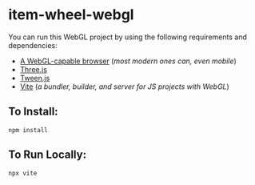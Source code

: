 # item-wheel-webgl
You can run this WebGL project by using the following requirements and dependencies:

- <a href="https://caniuse.com/?search=webgl" target="_blank">A WebGL-capable browser</a> (*most modern ones can, even mobile*)
- <a href="https://threejs.org/" target="_blank">Three.js</a>
- <a href="https://github.com/tweenjs/tween.js" target="_blank">Tween.js</a>
- <a href="https://vitejs.dev/" target="_blank">Vite</a> (*a bundler, builder, and server for JS projects with WebGL*)

## To Install:

    npm install

## To Run Locally:

    npx vite